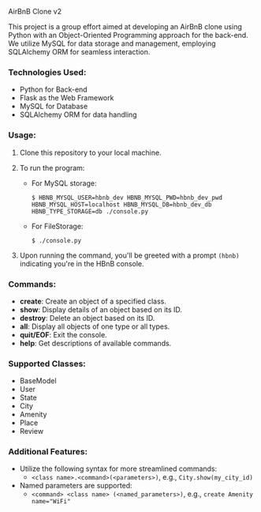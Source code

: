 AirBnB Clone v2

This project is a group effort aimed at developing an AirBnB clone using Python with an Object-Oriented Programming approach for the back-end. We utilize MySQL for data storage and management, employing SQLAlchemy ORM for seamless interaction.

### Technologies Used:
- Python for Back-end
- Flask as the Web Framework
- MySQL for Database
- SQLAlchemy ORM for data handling

### Usage:
1. Clone this repository to your local machine.

2. To run the program:
   - For MySQL storage:
     ```
     $ HBNB_MYSQL_USER=hbnb_dev HBNB_MYSQL_PWD=hbnb_dev_pwd HBNB_MYSQL_HOST=localhost HBNB_MYSQL_DB=hbnb_dev_db HBNB_TYPE_STORAGE=db ./console.py
     ```
   - For FileStorage:
     ```
     $ ./console.py
     ```

3. Upon running the command, you'll be greeted with a prompt `(hbnb)` indicating you're in the HBnB console.

### Commands:
- **create**: Create an object of a specified class.
- **show**: Display details of an object based on its ID.
- **destroy**: Delete an object based on its ID.
- **all**: Display all objects of one type or all types.
- **quit/EOF**: Exit the console.
- **help**: Get descriptions of available commands.

### Supported Classes:
- BaseModel
- User
- State
- City
- Amenity
- Place
- Review

### Additional Features:
- Utilize the following syntax for more streamlined commands:
  - `<class name>.<command>(<parameters>)`, e.g., `City.show(my_city_id)`
- Named parameters are supported:
  - `<command> <class name> (<named_parameters>)`, e.g., `create Amenity name="WiFi"`
